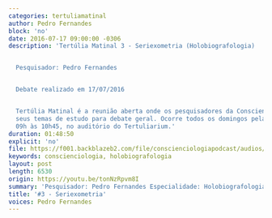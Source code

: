 ```yaml
---
categories: tertuliamatinal
author: Pedro Fernandes
block: 'no'
date: 2016-07-17 09:00:00 -0306
description: 'Tertúlia Matinal 3 - Seriexometria (Holobiografologia)


  Pesquisador: Pedro Fernandes


  Debate realizado em 17/07/2016


  Tertúlia Matinal é a reunião aberta onde os pesquisadores da Conscienciologia apresentam
  seus temas de estudo para debate geral. Ocorre todos os domingos pela manhã, das
  09h às 10h45, no auditório do Tertuliarium.'
duration: 01:48:50
explicit: 'no'
file: https://f001.backblazeb2.com/file/conscienciologiapodcast/audios/tonNzRpvm8I.mp3
keywords: conscienciologia, holobiografologia
layout: post
length: 6530
origin: https://youtu.be/tonNzRpvm8I
summary: 'Pesquisador: Pedro Fernandes Especialidade: Holobiografologia'
title: '#3 - Seriexometria'
voices: Pedro Fernandes
---
```

